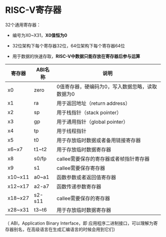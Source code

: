# RISC-V寄存器



32个通用寄存器：

* 编号为X0~X31，**X0值恒为0**

* 32位架构下每个寄存器32位，64位架构下每个寄存器64位
* 用于数据的快速存取，**RISC-V中数据只能存放在寄存器后参与运算**

| 寄存器  | ABI名称 | 说明                                            |
| ------- | ------- | ----------------------------------------------- |
| x0      | zero    | 0值寄存器，硬编码为0，写入数据忽略，读取数据为0 |
| x1      | ra      | 用于返回地址（return address）                  |
| x2      | sp      | 用于栈指针（stack pointer）                     |
| x3      | gp      | 用于通用指针（global pointer）                  |
| x4      | tp      | 用于线程指针                                    |
| x5      | t0      | 用于存放临时数据或者备用链接寄存器              |
| x6~x7   | t1~t2   | 用于存放临时数据寄存器                          |
| x8      | s0/fp   | callee需要保存的寄存器或者帧指针寄存器          |
| x9      | s1      | callee需要保存寄存器                            |
| x10~x11 | a0~a1   | 函数参数或者返回值寄存器                        |
| x12~x17 | a2-a7   | 函数传递参数寄存器                              |
| x18~x27 | s2-s11  | callee需要保存的寄存器                          |
| x28~x31 | t3~t6   | 用于存放临时数据寄存器                          |

（ ABI，Application Binary Interface，即 应用程序二进制接口，可以理解为寄存器别名，在高级语言在生成汇编语言的时候会用到它们）